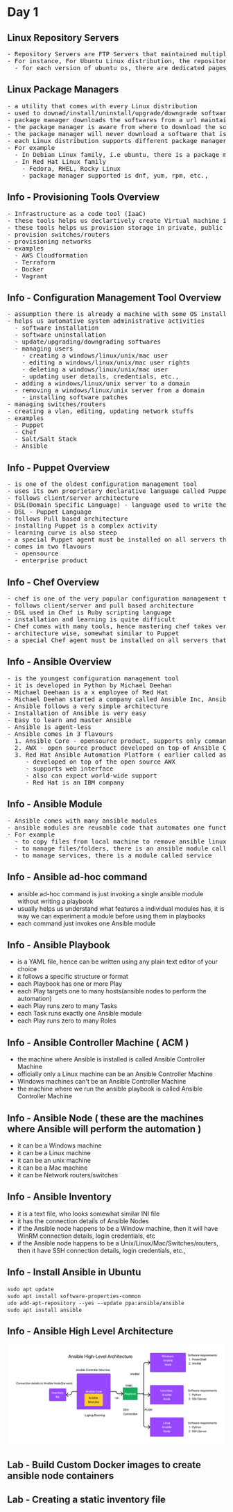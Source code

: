 # Day 1

## Linux Repository Servers
<pre>
- Repository Servers are FTP Servers that maintained multiple opensource installer packages that works on many different Linux versions
- For instance, For Ubuntu Linux distribution, the repository server is maintained by Ubuntu organization
  - for each version of ubuntu os, there are dedicated pages/urls maintained in Repository Servers to provide stable version of software installers
</pre>  

## Linux Package Managers
<pre>
- a utility that comes with every Linux distribution
- used to downad/install/uninstall/upgrade/downgrade softwares
- package manager downloads the softwares from a url maintained in repository configuration files
- the package manager is aware from where to download the software
- the package manager will never download a software that is incompatible to a particular linux distribution
- each Linux distribution supports different package managers
- For example
  - In Debian Linux family, i.e ubuntu, there is a package manager called apt or apt-get, snap, etc.,
  - In Red Hat Linux family
    - Fedora, RHEL, Rocky Linux 
    - package manager supported is dnf, yum, rpm, etc.,
</pre>  

## Info - Provisioning Tools Overview
<pre>
- Infrastructure as a code tool (IaaC)
- these tools helps us declartively create Virtual machine in a on-prem, public or private cloud or in a hybrid cloud
- these tools helps us provision storage in private, public or hybrid cloud environments
- provision switches/routers
- provisioning networks
- examples
  - AWS Cloudformation
  - Terraform
  - Docker
  - Vagrant
</pre>  

## Info - Configuration Management Tool Overview
<pre>
- assumption there is already a machine with some OS installed on it, on a already provisioned machine, configuration management tools can help automate the below activities
- helps us automative system administrative activities
  - software installation
  - software uninstallation
  - update/upgrading/downgrading softwares
  - managing users
    - creating a windows/linux/unix/mac user
    - editing a windows/linux/unix/mac user rights
    - deleting a windows/linux/unix/mac user
    - updating user details, credentials, etc.,
  - adding a windows/linux/unix server to a domain
  - removing a windows/linux/unix server from a domain
    - installing software patches
- managing switches/routers
- creating a vlan, editing, updating network stuffs
- examples
  - Puppet
  - Chef
  - Salt/Salt Stack
  - Ansible
</pre>

## Info - Puppet Overview
<pre>
- is one of the oldest configuration management tool
- uses its own proprietary declarative language called Puppet language to write automation scripts
- follows client/server architecture
- DSL(Domain Specific Language) - language used to write the automation 
- DSL - Puppet Language
- follows Pull based architecture
- installing Puppet is a complex activity
- learning curve is also steep
- a special Puppet agent must be installed on all servers that must be managed by Puppet
- comes in two flavours
  - opensource
  - enterprise product
</pre>

## Info - Chef Overview
<pre>
- chef is one of the very popular configuration management tools available in the market
- follows client/server and pull based architecture
- DSL used in Chef is Ruby scripting language
- installation and learning is quite difficult
- Chef comes with many tools, hence mastering chef takes very long time
- architecture wise, somewhat similar to Puppet
- a special Chef agent must be installed on all servers that must be managed by Chef
</pre>

## Info - Ansible Overview
<pre>
- is the youngest configuration management tool 
- it is developed in Python by Michael Deehan
- Michael Deehaan is a x employee of Red Hat
- Michael Deehan started a company called Ansible Inc, Ansible core was developed as an open source product
- Ansible follows a very simple architecture
- Installation of Ansible is very easy
- Easy to learn and master Ansible
- Ansible is agent-less
- Ansible comes in 3 flavours
  1. Ansible Core - opensource product, supports only command line interface
  2. AWX - open source product developed on top of Ansible Core, supports Web Interface
  3. Red Hat Ansible Automation Platform ( earlier called as Ansible Tower )
     - developed on top of the open source AWX
     - supports web interface
     - also can expect world-wide support
     - Red Hat is an IBM company
</pre>

## Info - Ansible Module
<pre>
- Ansible comes with many ansible modules
- ansible modules are reusable code that automates one functionality
- For example
  - to copy files from local machine to remove ansible linux node, there is an ansible module called copy
  - to manage files/folders, there is an ansible module called file
  - to manage services, there is a module called service
</pre>

## Info - Ansible ad-hoc command
- ansible ad-hoc command is just invoking a single ansible module without writing a playbook
- usually helps us understand what features a individual modules has, it is way we can experiment a module before using them in playbooks
- each command just invokes one Ansible module

## Info - Ansible Playbook
- is a YAML file, hence can be written using any plain text editor of your choice
- it follows a specific structure or format
- each Playbook has one or more Play
- each Play targets one to many hosts(ansible nodes to perform the automation)
- each Play runs zero to many Tasks
- each Task runs exactly one Ansible module
- each Play runs zero to many Roles

## Info - Ansible Controller Machine ( ACM )
- the machine where Ansible is installed is called Ansible Controller Machine
- officially only a Linux machine can be an Ansible Controller Machine
- Windows machines can't be an Ansible Controller Machine
- the machine where we run the ansible playbook is called Ansible Controller Machine

## Info - Ansible Node ( these are the machines where Ansible will perform the automation )
- it can be a Windows machine
- it can be a Linux machine
- it can be an unix machine
- it can be a Mac machine
- it can be Network routers/switches

## Info - Ansible Inventory
- it is a text file, who looks somewhat similar INI file
- it has the connection details of Ansible Nodes
- if the Ansible node happens to be a Window machine, then it will have WinRM connection details, login credentials, etc
- if the Ansible node happens to be a Unix/Linux/Mac/Switches/routers, then it have SSH connection details, login credentials, etc.,

## Info - Install Ansible in Ubuntu
```
sudo apt update
sudo apt install software-properties-common
udo add-apt-repository --yes --update ppa:ansible/ansible
sudo apt install ansible
```
## Info - Ansible High Level Architecture 
![Ansible](AnsibleHighLevelArchitecture.png)

## Lab - Build Custom Docker images to create ansible node containers


## Lab - Creating a static inventory file
